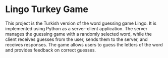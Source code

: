 # Lingo Turkey Game
 This project is the Turkish version of the word guessing game Lingo. It is implemented using Python as a server-client application. The server manages the guessing game with a randomly selected word, while the client receives guesses from the user, sends them to the server, and receives responses. The game allows users to guess the letters of the word and provides feedback on correct guesses.
